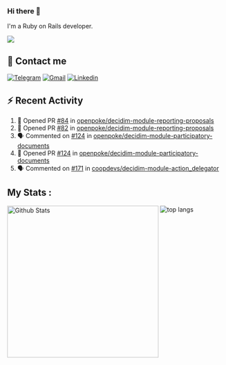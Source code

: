 ### Hi there 👋

I'm a Ruby on Rails developer.

<img src="https://komarev.com/ghpvc/?username=antopalidi&color=blueviolet&style=for-the-badge">

## 📩 Contact me 
[![Telegram](https://img.shields.io/badge/Telegram-2CA5E0?style=for-the-badge&logo=telegram&logoColor=white)](https://t.me/anna_top)
[![Gmail](https://img.shields.io/badge/email-D14836?style=for-the-badge&logo=gmail&logoColor=white)](mailto:topalidisanna@gmail.com)
[![Linkedin](https://img.shields.io/badge/LinkedIn-0077B5?style=for-the-badge&logo=linkedin&logoColor=white)](https://www.linkedin.com/in/topalidi/)
<!-- [![Codewars](https://img.shields.io/badge/Codewars-B1361E?style=for-the-badge&logo=Codewars&logoColor=white)](https://www.codewars.com/users/antopalidi) -->

## :zap: Recent Activity

<!--START_SECTION:activity-->
1. 💪 Opened PR [#84](https://github.com/openpoke/decidim-module-reporting-proposals/pull/84) in [openpoke/decidim-module-reporting-proposals](https://github.com/openpoke/decidim-module-reporting-proposals)
2. 💪 Opened PR [#82](https://github.com/openpoke/decidim-module-reporting-proposals/pull/82) in [openpoke/decidim-module-reporting-proposals](https://github.com/openpoke/decidim-module-reporting-proposals)
3. 🗣 Commented on [#124](https://github.com/openpoke/decidim-module-participatory-documents/pull/124#issuecomment-2023169668) in [openpoke/decidim-module-participatory-documents](https://github.com/openpoke/decidim-module-participatory-documents)
4. 💪 Opened PR [#124](https://github.com/openpoke/decidim-module-participatory-documents/pull/124) in [openpoke/decidim-module-participatory-documents](https://github.com/openpoke/decidim-module-participatory-documents)
5. 🗣 Commented on [#171](https://github.com/coopdevs/decidim-module-action_delegator/pull/171#issuecomment-1985487209) in [coopdevs/decidim-module-action_delegator](https://github.com/coopdevs/decidim-module-action_delegator)
<!--END_SECTION:activity-->

## My Stats :
<!--
<img alt="activity" src="https://streak-stats.demolab.com?user=antopalidi" />
-->
<div>
<img align="top" width="350px" alt="Github Stats" src="https://github-readme-stats-1-brown.vercel.app/api?username=antopalidi&count_private=true&show_icons=true&hide_border=true" />
<img align="top" alt="top langs" src="https://github-readme-stats-1-brown.vercel.app/api/top-langs/?username=antopalidi&layout=compact" />
 </div>
<!--
#### [My CV](https://antopalidi.github.io/my_cv/)
-->

<!--
**antopalidi/antopalidi** is a ✨ _special_ ✨ repository because its `README.md` (this file) appears on your GitHub profile.
-->
